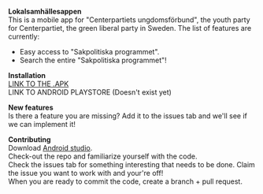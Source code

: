 <b>Lokalsamhällesappen</b>
<br>
This is a mobile app for "Centerpartiets ungdomsförbund", the youth party for Centerpartiet, the green liberal party in Sweden.
The list of features are currently:
 * Easy access to "Sakpolitiska programmet".
 * Search the entire "Sakpolitiska programmet"!
 
<b>Installation</b>
<br>
 <a href="https://drive.google.com/file/d/1jevb0-VoN9dmQVdIBDFMv2JW7TkHKRjj/view?usp=sharing">LINK TO THE .APK</a>
 <br>
 LINK TO ANDROID PLAYSTORE (Doesn't exist yet)
 
 <b>New features</b>
 <br>
 Is there a feature you are missing? Add it to the issues tab and we'll see if we can implement it!
 
<b>Contributing</b>
<br>
Download <a href="https://developer.android.com/studio">Android studio</a>.
<br>
Check-out the repo and familiarize yourself with the code.
<br>
Check the issues tab for something interesting that needs to be done. Claim the issue you want to work with and your're off!
<br>
When you are ready to commit the code, create a branch + pull request.
